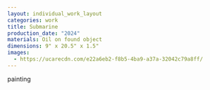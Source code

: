 ```yaml
---
layout: individual_work_layout
categories: work
title: Submarine
production_date: "2024"
materials: Oil on found object
dimensions: 9" x 20.5" x 1.5"
images:
  - https://ucarecdn.com/e22a6eb2-f8b5-4ba9-a37a-32042c79a8ff/
---
```

painting

